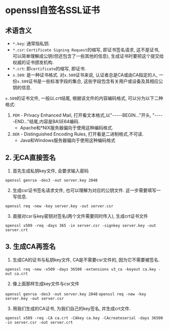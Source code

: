 # openssl自签名SSL证书

## 术语含义

- `*.key`: 通常指私钥.
- `*.csr`: `Certificate Signing Request`的缩写, 即证书签名请求, 这不是证书, 可以简单理解成公钥(但还包含了一些其他的信息), 生成证书时要把这个提交给权威的证书颁发机构.
- `*.crt`: 即`certificate`的缩写, 即证书.
- `x.509`: 是一种证书格式. 对`x.509`证书来说, 认证者总是CA或由CA指定的人, 一份`x.509`证书是一些标准字段的集合, 这些字段包含有关用户或设备及其相应公钥的信息.

`x.509`的证书文件, 一般以.crt结尾, 根据该文件的内容编码格式, 可以分为以下二种格式: 

1. `PEM` - Privacy Enhanced Mail, 打开看文本格式,以"-----BEGIN..."开头, "-----END..."结尾,内容是BASE64编码.
    - Apache和*NIX服务器偏向于使用这种编码格式.
2. `DER` - Distinguished Encoding Rules, 打开看是二进制格式,不可读.
    - Java和Windows服务器偏向于使用这种编码格式

## 2. 无CA直接签名

1. 首先生成私钥key文件, 会要求输入密码

`openssl genrsa -des3 -out server.key 2048`

2. 生成csr证书签名请求文件, 也可以理解为对应的公钥文件. 这一步需要填写一写信息.

`openssl req -new -key server.key -out server.csr`

3. 直接对csr与key密钥对签名(两个文件需要同时传入), 生成crt证书文件

`openssl x509 -req -days 365 -in server.csr -signkey server.key -out server.crt`

## 3. 生成CA再签名

1. 生成CA的证书与私钥key文件, CA是不需要csr文件的, 因为它不需要被签名.

`openssl req -new -x509 -days 36500 -extensions v3_ca -keyout ca.key -out ca.crt`

2. 像上面那样生成key文件与csr文件

`openssl genrsa -des3 -out server.key 2048`
`openssl req -new -key server.key -out server.csr`

3. 用我们生成的CA证书, 为我们自己的key签名, 并生成crt文件.

`openssl x509 -req -CA ca.crt -CAkey ca.key -CAcreateserial -days 36500 -in server.csr -out server.crt`
